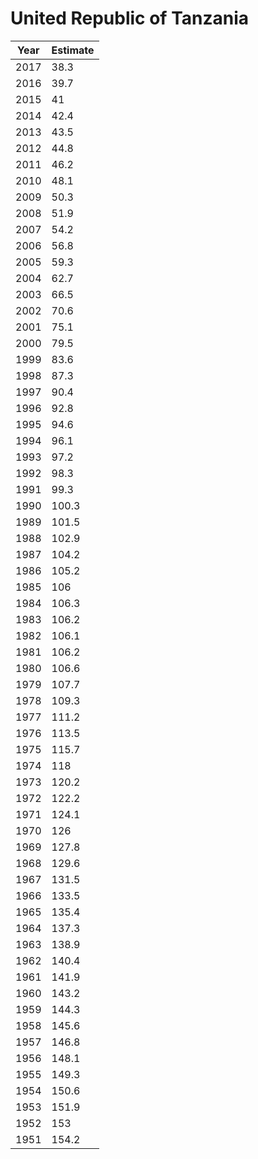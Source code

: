 # United Republic of Tanzania

| Year | Estimate |
| ---- | -------- |
| 2017 | 38.3 |
| 2016 | 39.7 |
| 2015 | 41 |
| 2014 | 42.4 |
| 2013 | 43.5 |
| 2012 | 44.8 |
| 2011 | 46.2 |
| 2010 | 48.1 |
| 2009 | 50.3 |
| 2008 | 51.9 |
| 2007 | 54.2 |
| 2006 | 56.8 |
| 2005 | 59.3 |
| 2004 | 62.7 |
| 2003 | 66.5 |
| 2002 | 70.6 |
| 2001 | 75.1 |
| 2000 | 79.5 |
| 1999 | 83.6 |
| 1998 | 87.3 |
| 1997 | 90.4 |
| 1996 | 92.8 |
| 1995 | 94.6 |
| 1994 | 96.1 |
| 1993 | 97.2 |
| 1992 | 98.3 |
| 1991 | 99.3 |
| 1990 | 100.3 |
| 1989 | 101.5 |
| 1988 | 102.9 |
| 1987 | 104.2 |
| 1986 | 105.2 |
| 1985 | 106 |
| 1984 | 106.3 |
| 1983 | 106.2 |
| 1982 | 106.1 |
| 1981 | 106.2 |
| 1980 | 106.6 |
| 1979 | 107.7 |
| 1978 | 109.3 |
| 1977 | 111.2 |
| 1976 | 113.5 |
| 1975 | 115.7 |
| 1974 | 118 |
| 1973 | 120.2 |
| 1972 | 122.2 |
| 1971 | 124.1 |
| 1970 | 126 |
| 1969 | 127.8 |
| 1968 | 129.6 |
| 1967 | 131.5 |
| 1966 | 133.5 |
| 1965 | 135.4 |
| 1964 | 137.3 |
| 1963 | 138.9 |
| 1962 | 140.4 |
| 1961 | 141.9 |
| 1960 | 143.2 |
| 1959 | 144.3 |
| 1958 | 145.6 |
| 1957 | 146.8 |
| 1956 | 148.1 |
| 1955 | 149.3 |
| 1954 | 150.6 |
| 1953 | 151.9 |
| 1952 | 153 |
| 1951 | 154.2 |